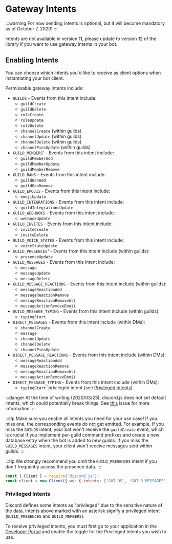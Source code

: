 # Gateway Intents

:::warning
For now sending intents is optional, but it will become mandatory as of October 7, 2020!
:::

<branch version="11.x">

Intents are not available in version 11, please update to version 12 of the library if you want to use gateway intents in your bot.

</branch>

<branch version="12.x">

## Enabling Intents

You can choose which intents you'd like to receive as client options when instantiating your bot client.

Permissable gateway intents include:
- `GUILDS` - Events from this intent include:
  - `guildCreate`
  - `guildDelete`
  - `roleCreate`
  - `roleUpdate`
  - `roleDelete`
  - `channelCreate` (within guilds)
  - `channelUpdate` (within guilds)
  - `channelDelete` (within guilds)
  - `channelPinsUpdate` (within guilds)
- `GUILD_MEMBERS`¹ - Events from this intent include:
  - `guildMemberAdd`
  - `guildMemberUpdate`
  - `guildMemberRemove`
- `GUILD_BANS` - Events from this intent include:
  - `guildBanAdd`
  - `guildBanRemove`
- `GUILD_EMOJIS` - Events from this intent include:
  - `emojiUpdate`
- `GUILD_INTEGRATIONS` - Events from this intent include:
  - `guildIntegrationsUpdate`
- `GUILD_WEBHOOKS` - Events from this intent include:
  - `webhookUpdate`
- `GUILD_INVITES` - Events from this intent include:
  - `inviteCreate`
  - `inviteDelete`
- `GUILD_VOICE_STATES` - Events from this intent include:
  - `voiceStateUpdate`
- `GUILD_PRESENCES`¹ - Events from this intent include (within guilds):
  - `presenceUpdate`
- `GUILD_MESSAGES` - Events from this intent include:
  - `message`
  - `messageUpdate`
  - `messageDelete`
- `GUILD_MESSAGE_REACTIONS` - Events from this intent include (within guilds):
  - `messageReactionAdd`
  - `messageReactionRemove`
  - `messageReactionRemoveAll`
  - `messageActionRemoveEmoji`
- `GUILD_MESSAGE_TYPING` - Events from this intent include (within guilds):
  - `typingStart`
- `DIRECT_MESSAGES` - Events from this intent include (within DMs):
  - `channelCreate`
  - `message`
  - `channelUpdate`
  - `channelDelete`
  - `channelPinsUpdate`
- `DIRECT_MESSAGE_REACTIONS` - Events from this intent include (within DMs):
  - `messageReactionAdd`
  - `messageReactionRemove`
  - `messageReactionRemoveAll`
  - `messageActionRemoveEmoji`
- `DIRECT_MESSAGE_TYPING` - Events from this intent include (within DMs):
  - `typingStart`
¹privileged intent (see [Privileged Intents](#privileged-intents))

:::danger
At the time of writing (2020/03/23), discord.js does not set default intents, which could potentially break things.
See [this](https://github.com/discordjs/discord.js/issues/3924) issue for more information.
:::

:::tip
Make sure you enable all intents you need for your use case! If you miss one, the corresponding events do not get emitted. For example, If you miss the `GUILDS` intent, your bot won't receive the `guildCreate` event, which is crucial if you implement per-guild command prefixes and create a new database entry when the bot is added to new guilds. If you miss the `GUILD_MESSAGES` intent, your client won't receive messages sent within guilds.
:::

:::tip
We strongly recommend you omit the `GUILD_PRESENCES` intent if you don't frequently access the presence data.
:::

```js
const { Client } = require('discord.js');
const client = new Client({ ws: { intents: ['GUILDS', 'GUILD_MESSAGES'] } });
```

### Privileged Intents

Discord defines some intents as "privileged" due to the sensitive nature of the data.
Intents above marked with an asterisk signify a privileged intent (`GUILD_PRESENCES` and `GUILD_MEMBERS`).

To receive privileged intents, you must first go to your application in the [Developer Portal](https://discordapp.com/developers/applications) and enable the toggle for the Privileged Intents you wish to use.

</branch>
